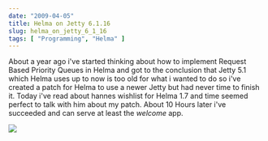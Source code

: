 ```yaml
---
date: "2009-04-05"
title: Helma on Jetty 6.1.16
slug: helma_on_jetty_6_1_16
tags: [ "Programming", "Helma" ]
---
```


About a year ago i've started thinking about how to implement Request Based Priority Queues in Helma and got to the conclusion that Jetty 5.1 which Helma uses up to now is too old for what i wanted to do so i've created a patch for Helma to use a newer Jetty but had never time to finish it. 
Today i've read about hannes wishlist for Helma 1.7 and time seemed perfect to talk with him about my patch. About 10 Hours later i've succeeded and can serve at least the _welcome_ app. 

![](/images/2012/helma-jetty6.jpg)
